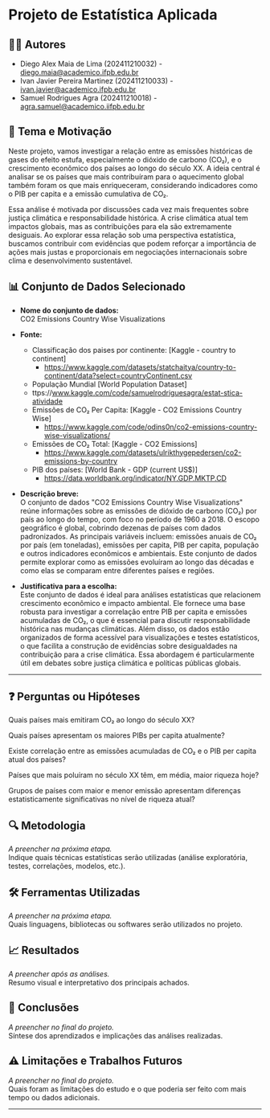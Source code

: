 # Projeto de Estatística Aplicada

## 🧑‍💻 Autores  
- Diego Alex Maia de Lima (202411210032) - diego.maia@academico.ifpb.edu.br  
- Ivan Javier Pereira Martinez (202411210033) - ivan.javier@academico.ifpb.edu.br  
- Samuel Rodrigues Agra (202411210018) - agra.samuel@academico.iifpb.edu.br  

## 🎯 Tema e Motivação  
Neste projeto, vamos investigar a relação entre as emissões históricas de gases do efeito estufa, especialmente o dióxido de carbono (CO₂), e o crescimento econômico dos países ao longo do século XX. A ideia central é analisar se os países que mais contribuíram para o aquecimento global também foram os que mais enriqueceram, considerando indicadores como o PIB per capita e a emissão cumulativa de CO₂.

Essa análise é motivada por discussões cada vez mais frequentes sobre justiça climática e responsabilidade histórica. A crise climática atual tem impactos globais, mas as contribuições para ela são extremamente desiguais. Ao explorar essa relação sob uma perspectiva estatística, buscamos contribuir com evidências que podem reforçar a importância de ações mais justas e proporcionais em negociações internacionais sobre clima e desenvolvimento sustentável.

## 📊 Conjunto de Dados Selecionado  
- **Nome do conjunto de dados:**  
CO2 Emissions Country Wise Visualizations

- **Fonte:**
  - Classificação dos paises por continente: [Kaggle - country to continent]
    - https://www.kaggle.com/datasets/statchaitya/country-to-continent/data?select=countryContinent.csv
  -  População Mundial [World Population Dataset]
    - ttps://www.kaggle.com/code/samuelrodriguesagra/estat-stica-atividade
  - Emissões de CO₂ Per Capita: [Kaggle - CO2 Emissions Country Wise] 
    - https://www.kaggle.com/code/odins0n/co2-emissions-country-wise-visualizations/
  - Emissões de CO₂ Total: [Kaggle - CO2 Emissions] 
    - https://www.kaggle.com/datasets/ulrikthygepedersen/co2-emissions-by-country
  - PIB dos países: [World Bank - GDP (current US$)] 
    - https://data.worldbank.org/indicator/NY.GDP.MKTP.CD


- **Descrição breve:**  
O conjunto de dados "CO2 Emissions Country Wise Visualizations" reúne informações sobre as emissões de dióxido de carbono (CO₂) por país ao longo do tempo, com foco no período de 1960 a 2018. O escopo     geográfico é global, cobrindo dezenas de países com dados padronizados. As principais variáveis incluem: emissões anuais de CO₂ por país (em toneladas), emissões per capita, PIB per capita, população e outros indicadores econômicos e ambientais. Este conjunto de dados permite explorar como as emissões evoluíram ao longo das décadas e como elas se comparam entre diferentes países e regiões.

- **Justificativa para a escolha:**  
Este conjunto de dados é ideal para análises estatísticas que relacionem crescimento econômico e impacto ambiental. Ele fornece uma base robusta para investigar a correlação entre PIB per capita e emissões acumuladas de CO₂, o que é essencial para discutir responsabilidade histórica nas mudanças climáticas. Além disso, os dados estão organizados de forma acessível para visualizações e testes estatísticos, o que facilita a construção de evidências sobre desigualdades na contribuição para a crise climática. Essa abordagem é particularmente útil em debates sobre justiça climática e políticas públicas globais.

---

## ❓ Perguntas ou Hipóteses  
Quais países mais emitiram CO₂ ao longo do século XX?

Quais países apresentam os maiores PIBs per capita atualmente?

Existe correlação entre as emissões acumuladas de CO₂ e o PIB per capita atual dos países?

Países que mais poluíram no século XX têm, em média, maior riqueza hoje?

Grupos de países com maior e menor emissão apresentam diferenças estatisticamente significativas no nível de riqueza atual?


## 🔍 Metodologia  
*A preencher na próxima etapa.*  
Indique quais técnicas estatísticas serão utilizadas (análise exploratória, testes, correlações, modelos, etc.).

## 🛠️ Ferramentas Utilizadas  
*A preencher na próxima etapa.*  
Quais linguagens, bibliotecas ou softwares serão utilizados no projeto.

## 📈 Resultados  
*A preencher após as análises.*  
Resumo visual e interpretativo dos principais achados.

## 📌 Conclusões  
*A preencher no final do projeto.*  
Síntese dos aprendizados e implicações das análises realizadas.

## ⚠️ Limitações e Trabalhos Futuros  
*A preencher no final do projeto.*  
Quais foram as limitações do estudo e o que poderia ser feito com mais tempo ou dados adicionais.

---

